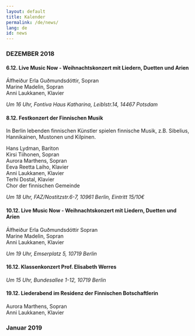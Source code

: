 ```yaml
---
layout: default
title: Kalender
permalink: /de/news/
lang: de
id: news
---
```

### DEZEMBER 2018

#### 6.12. Live Music Now - Weihnachtskonzert mit Liedern, Duetten und Arien 

Álfheiður Erla Guðmundsdóttir, Sopran  
Marine Madelin, Sopran  
Anni Laukkanen, Klavier

_Um 16 Uhr, Fontiva Haus Katharina, Leiblstr.14, 14467 Potsdam_ 

#### 8.12. Festkonzert der Finnischen Musik  
    
In Berlin lebenden finnischen Künstler spielen finnische Musik, z.B. Sibelius, Hannikainen, Mustonen und Kilpinen.  

Hans Lydman, Bariton  
Kirsi Tiihonen, Sopran  
Aurora Marthens, Sopran  
Eeva Reetta Laiho, Klavier  
Anni Laukkanen, Klavier  
Terhi Dostal, Klavier  
Chor der finnischen Gemeinde  

_Um 18 Uhr, FAZ/Nostitzstr.6-7, 10961 Berlin, Eintritt 15/10€_


#### 10.12. Live Music Now - Weihnachtskonzert mit Liedern, Duetten und Arien  

Álfheiður Erla Guðmundsdóttir Sopran  
Marine Madelin, Sopran  
Anni Laukkanen, Klavier

_Um 19 Uhr, Emserplatz 5, 10719 Berlin_

#### 16.12. Klassenkonzert Prof. Elisabeth Werres

_Um 15 Uhr, Bundesallee 1-12, 10719 Berlin_  

#### 19.12. Liederabend im Residenz der Finnischen Botschaftlerin  
Aurora Marthens, Sopran  
Anni Laukkanen, Klavier

### Januar 2019



